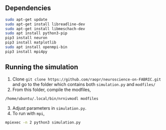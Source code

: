 
## Dependencies

```bash
sudo apt-get update 
sudo apt-get install libreadline-dev
sudo apt-get install libmeschach-dev
sudo apt install python3-pip
pip3 install neuron
pip3 install matplotlib
sudo apt install openmpi-bin
pip3 install mpi4py
```

## Running the simulation
1. Clone `git clone https://github.com/raopr/neuroscience-on-FABRIC.git` and go to the folder which contains both `simulation.py` and `modfiles/`
2. From this folder, compile the modfiles,
```bash
/home/ubuntu/.local/bin/nrnivmodl modfiles
```
3. Adjust parameters in `simulation.py`.
4. To run with `mpi`,
```bash
mpiexec -n 2 python3 simulation.py
```
